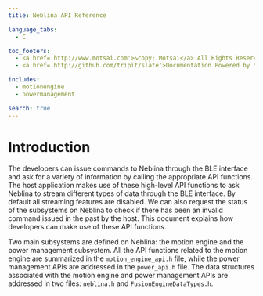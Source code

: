 ```yaml
---
title: Neblina API Reference

language_tabs:
  - C

toc_footers:
  - <a href='http://www.motsai.com'>&copy; Motsai</a> All Rights Reserved
  - <a href='http://github.com/tripit/slate'>Documentation Powered by Slate</a>

includes:
  - motionengine
  - powermanagement

search: true
---
```


# Introduction

The developers can issue commands to Neblina through the BLE interface and ask for a variety of information by calling the appropriate API functions. The host application makes use of these high-level API functions to ask Neblina to stream different types of data through the BLE interface. By default all streaming features are disabled. We can also request the status of the subsystems on Neblina to check if there has been an invalid command issued in the past by the host. This document explains how developers can make use of these API functions.

Two main subsystems are defined on Neblina: the motion engine and the power management subsystem. All the API functions related to the motion engine are summarized in the `motion_engine_api.h` file, while the power management APIs are addressed in the `power_api.h` file. The data structures associated with the motion engine and power management APIs are addressed in two files: `neblina.h` and `FusionEngineDataTypes.h`.

